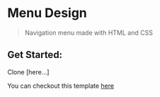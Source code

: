 # Menu Design
> Navigation menu made with HTML and CSS

## Get Started:
Clone [here...]

You can checkout this template [here](https://dipushrestha.github.io/menu-design)
